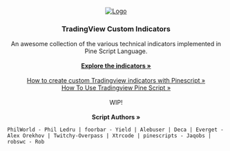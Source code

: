 
<!-- PROJECT LOGO -->
<br />
<p align="center">
 

  <a href="https://github.com/othneildrew/Best-README-Template">
    <img src="https://user-images.githubusercontent.com/3318070/59153114-f5a13180-8a41-11e9-881a-71340d5400fb.png" alt="Logo">
  </a>

  <h3 align="center"><strong>TradingView Custom Indicators</strong></h3>

  <p align="center">
    An awesome collection of the various technical indicators implemented in Pine Script Language.
  
<br />
<br />
    <a href="https://github.com/f13end/tradingview-custom-indicators"><strong>Explore the indicators »</strong></a>
    <br />
      <br />
     <a href="https://medium.com/@robswc/how-to-create-custom-tradingview-indicators-with-pinescript-2fb31a66a191">How to create custom Tradingview indicators with Pinescript »</a>
     <br />
     <a href="https://www.youtube.com/watch?v=Kwlxngw1YBY">How To Use Tradingview Pine Script »</a>
     
   <br />
   <br />
   WIP!
   <br />
    <br />
   <strong>Script Authors »</strong>
   
    PhilWorld - Phil Ledru | foorbar - Yield | Alebuser | Deca | Everget - Alex Orekhov | Twitchy-Overpass | Xtrcode | pinescripts - Jaqobs | robswc - Rob
<br />


</p>



